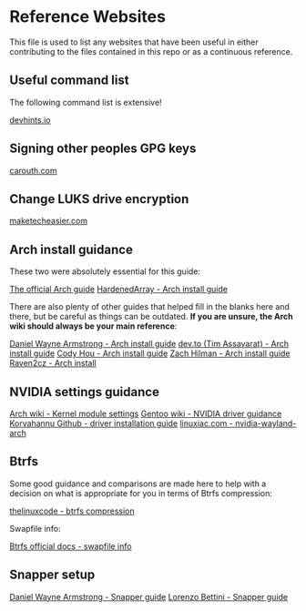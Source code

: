 # Reference Websites

This file is used to list any websites that have been useful in either 
contributing to the files contained in this repo or as a continuous 
reference.

## Useful command list

The following command list is extensive!

[devhints.io](https://devhints.io/)

## Signing other peoples GPG keys

[carouth.com](https://carouth.com/blog/2014/05/25/signing-pgp-keys/)

## Change LUKS drive encryption

[maketecheasier.com](https://www.maketecheasier.com/change-luks-encryption-passphrase)

## Arch install guidance

These two were absolutely essential for this guide:

[The official Arch guide](https://wiki.archlinux.org/title/Installation_guide)
[HardenedArray -  Arch install guide](https://gist.github.com/HardenedArray/ee3041c04165926fca02deca675effe1) 

There are also plenty of other guides that helped fill in the blanks here and there, but be careful as things can be outdated. **If you are unsure, the Arch wiki should always be your main reference**:

[Daniel Wayne Armstrong - Arch install guide](https://www.dwarmstrong.org/archlinux-install/)
[dev.to (Tim Assavarat) - Arch install guide](https://dev.to/tassavarat/installing-arch-linux-with-btrfs-and-encryption-48na)
[Cody Hou - Arch install guide](https://www.codyhou.com/arch-encrypt-swap/)
[Zach Hilman - Arch install guide](https://wiki.archlinux.org/title/User:ZachHilman/Installation_-_Btrfs_%2B_LUKS2_%2B_Secure_Boot)
[Raven2cz - Arch install](https://github.com/raven2cz/geek-room/tree/main/arch-install-luks-btrfs)

## NVIDIA settings guidance

[Arch wiki - Kernel module settings](https://wiki.archlinux.org/title/Kernel_module#Setting_module_options)
[Gentoo wiki - NVIDIA driver guidance](https://wiki.gentoo.org/wiki/NVIDIA/nvidia-drivers)
[Korvahannu Github - driver installation guide](https://github.com/korvahannu/arch-nvidia-drivers-installation-guide)
[linuxiac.com - nvidia-wayland-arch](https://linuxiac.com/nvidia-with-wayland-on-arch-setup-guide/)

## Btrfs

Some good guidance and comparisons are made here to help with a decision on what is appropriate for you in terms of Btrfs compression:

[thelinuxcode - btrfs compression](https://thelinuxcode.com/enable-btrfs-filesystem-compression/)

Swapfile info:

[Btrfs official docs -  swapfile info](https://btrfs.readthedocs.io/en/latest/Swapfile.html)

## Snapper setup

[Daniel Wayne Armstrong - Snapper guide](https://www.dwarmstrong.org/btrfs-snapshots-rollbacks/)
[Lorenzo Bettini - Snapper guide](https://www.lorenzobettini.it/2023/03/snapper-and-grub-btrfs-in-arch-linux/)